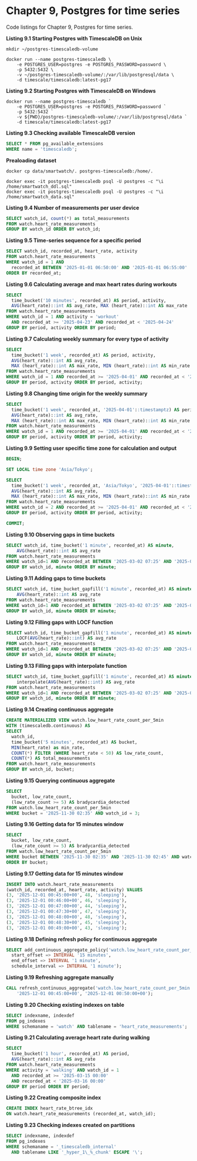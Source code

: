 # Chapter 9, Postgres for time series

Code listings for Chapter 9, Postgres for time series.

**Listing 9.1 Starting Postgres with TimescaleDB on Unix**
```shell
mkdir ~/postgres-timescaledb-volume

docker run --name postgres-timescaledb \
    -e POSTGRES_USER=postgres -e POSTGRES_PASSWORD=password \
    -p 5432:5432 \
    -v ~/postgres-timescaledb-volume/:/var/lib/postgresql/data \
    -d timescale/timescaledb:latest-pg17
```

**Listing 9.2 Starting Postgres with TimescaleDB on Windows**
```shell
docker run --name postgres-timescaledb `
    -e POSTGRES_USER=postgres -e POSTGRES_PASSWORD=password `
    -p 5432:5432 `
    -v ${PWD}/postgres-timescaledb-volume/:/var/lib/postgresql/data `
    -d timescale/timescaledb:latest-pg17
```

**Listing 9.3 Checking available TimescaleDB version**
```sql
SELECT * FROM pg_available_extensions
WHERE name = 'timescaledb';
```

**Prealoading dataset**
```shell
docker cp data/smartwatch/. postgres-timescaledb:/home/.

docker exec -it postgres-timescaledb psql -U postgres -c "\i /home/smartwatch_ddl.sql"
docker exec -it postgres-timescaledb psql -U postgres -c "\i /home/smartwatch_data.sql"
```

**Listing 9.4 Number of measurements per user device**
```sql
SELECT watch_id, count(*) as total_measurements
FROM watch.heart_rate_measurements
GROUP BY watch_id ORDER BY watch_id;
```

**Listing 9.5 Time-series sequence for a specific period**
```sql
SELECT watch_id, recorded_at, heart_rate, activity
FROM watch.heart_rate_measurements
WHERE watch_id = 1 AND
  recorded_at BETWEEN '2025-01-01 06:50:00' AND '2025-01-01 06:55:00'
ORDER BY recorded_at;
```

**Listing 9.6 Calculating average and max heart rates during workouts**
```sql
SELECT
  time_bucket('10 minutes', recorded_at) AS period, activity,
  AVG(heart_rate)::int AS avg_rate, MAX (heart_rate)::int AS max_rate
FROM watch.heart_rate_measurements
WHERE watch_id = 1 AND activity = 'workout' 
  AND recorded_at >= '2025-04-23' AND recorded_at < '2025-04-24'
GROUP BY period, activity ORDER BY period;
```

**Listing 9.7 Calculating weekly summary for every type of activity**
```sql
SELECT
  time_bucket('1 week', recorded_at) AS period, activity,
  AVG(heart_rate)::int AS avg_rate, 
  MAX (heart_rate)::int AS max_rate, MIN (heart_rate)::int AS min_rate
FROM watch.heart_rate_measurements
WHERE watch_id = 1 AND recorded_at >= '2025-04-01' AND recorded_at < '2025-04-15'
GROUP BY period, activity ORDER BY period, activity;
```

**Listing 9.8 Changing time origin for the weekly summary**
```sql
SELECT
  time_bucket('1 week', recorded_at, '2025-04-01'::timestamptz) AS period, activity,
  AVG(heart_rate)::int AS avg_rate, 
  MAX (heart_rate)::int AS max_rate, MIN (heart_rate)::int AS min_rate
FROM watch.heart_rate_measurements
WHERE watch_id = 1 AND recorded_at >= '2025-04-01' AND recorded_at < '2025-04-15'
GROUP BY period, activity ORDER BY period, activity;
```

**Listing 9.9 Setting user specific time zone for calculation and output**
```sql
BEGIN;

SET LOCAL time zone 'Asia/Tokyo';

SELECT
  time_bucket('1 week', recorded_at, 'Asia/Tokyo', '2025-04-01'::timestamptz) AS period, activity,
  AVG(heart_rate)::int AS avg_rate, 
  MAX (heart_rate)::int AS max_rate, MIN (heart_rate)::int AS min_rate
FROM watch.heart_rate_measurements
WHERE watch_id = 2 AND recorded_at >= '2025-04-01' AND recorded_at < '2025-04-15'
GROUP BY period, activity ORDER BY period, activity;

COMMIT;
```

**Listing 9.10 Observing gaps in time buckets**
```sql
SELECT watch_id, time_bucket('1 minute', recorded_at) AS minute,
    AVG(heart_rate)::int AS avg_rate
FROM watch.heart_rate_measurements
WHERE watch_id=1 AND recorded_at BETWEEN '2025-03-02 07:25' AND '2025-03-02 07:36'
GROUP BY watch_id, minute ORDER BY minute;
```

**Listing 9.11 Adding gaps to time buckets**
```sql
SELECT watch_id, time_bucket_gapfill('1 minute', recorded_at) AS minute,
    AVG(heart_rate)::int AS avg_rate
FROM watch.heart_rate_measurements
WHERE watch_id=1 AND recorded_at BETWEEN '2025-03-02 07:25' AND '2025-03-02 07:36'
GROUP BY watch_id, minute ORDER BY minute;
```

**Listing 9.12 Filling gaps with LOCF function**
```sql
SELECT watch_id, time_bucket_gapfill('1 minute', recorded_at) AS minute,
    LOCF(AVG(heart_rate)::int) AS avg_rate
FROM watch.heart_rate_measurements
WHERE watch_id=1 AND recorded_at BETWEEN '2025-03-02 07:25' AND '2025-03-02 07:36'
GROUP BY watch_id, minute ORDER BY minute;
```

**Listing 9.13 Filling gaps with interpolate function**
```sql
SELECT watch_id, time_bucket_gapfill('1 minute', recorded_at) AS minute,
    interpolate(AVG(heart_rate)::int) AS avg_rate
FROM watch.heart_rate_measurements
WHERE watch_id=1 AND recorded_at BETWEEN '2025-03-02 07:25' AND '2025-03-02 07:36'
GROUP BY watch_id, minute ORDER BY minute;
```

**Listing 9.14 Creating continuous aggregate**
```sql
CREATE MATERIALIZED VIEW watch.low_heart_rate_count_per_5min
WITH (timescaledb.continuous) AS
SELECT
  watch_id,
  time_bucket('5 minutes', recorded_at) AS bucket,
  MIN(heart_rate) as min_rate,
  COUNT(*) FILTER (WHERE heart_rate < 50) AS low_rate_count,
  COUNT(*) AS total_measurements
FROM watch.heart_rate_measurements
GROUP BY watch_id, bucket;
```

**Listing 9.15 Querying continuous aggregate**
```sql
SELECT 
  bucket, low_rate_count, 
  (low_rate_count >= 5) AS bradycardia_detected
FROM watch.low_heart_rate_count_per_5min
WHERE bucket = '2025-11-30 02:35' AND watch_id = 3;
```

**Listing 9.16 Getting data for 15 minutes window**
```sql
SELECT 
  bucket, low_rate_count, 
  (low_rate_count >= 5) AS bradycardia_detected
FROM watch.low_heart_rate_count_per_5min
WHERE bucket BETWEEN '2025-11-30 02:35' AND '2025-11-30 02:45' AND watch_id = 3
ORDER BY bucket;
```

**Listing 9.17 Getting data for 15 minutes window**
```sql
INSERT INTO watch.heart_rate_measurements 
(watch_id, recorded_at, heart_rate, activity) VALUES
(3, '2025-12-01 00:45:00+00', 48, 'sleeping'),
(3, '2025-12-01 00:46:00+00', 46, 'sleeping'),
(3, '2025-12-01 00:47:00+00', 44, 'sleeping'),
(3, '2025-12-01 00:47:30+00', 47, 'sleeping'),
(3, '2025-12-01 00:48:00+00', 48, 'sleeping'),
(3, '2025-12-01 00:48:30+00', 45, 'sleeping'),
(3, '2025-12-01 00:49:00+00', 43, 'sleeping');
```

**Listing 9.18 Defining refresh policy for continuous aggregate**
```sql
SELECT add_continuous_aggregate_policy('watch.low_heart_rate_count_per_5min',
  start_offset => INTERVAL '15 minutes',
  end_offset => INTERVAL '1 minute',
  schedule_interval => INTERVAL '1 minute');
```

**Listing 9.19 Refreshing aggregate manually**
```sql
CALL refresh_continuous_aggregate('watch.low_heart_rate_count_per_5min',
    '2025-12-01 00:45:00+00', '2025-12-01 00:50:00+00');
```

**Listing 9.20 Checking existing indexes on table**
```sql
SELECT indexname, indexdef
FROM pg_indexes
WHERE schemaname = 'watch' AND tablename = 'heart_rate_measurements';
```

**Listing 9.21 Calculating average heart rate during walking**
```sql
SELECT 
  time_bucket('1 hour', recorded_at) AS period,
  AVG(heart_rate)::int AS avg_rate
FROM watch.heart_rate_measurements
WHERE activity = 'walking' AND watch_id = 1
  AND recorded_at >= '2025-03-15 00:00' 
  AND recorded_at < '2025-03-16 00:00'
GROUP BY period ORDER BY period;
```

**Listing 9.22 Creating composite index**
```sql
CREATE INDEX heart_rate_btree_idx
ON watch.heart_rate_measurements (recorded_at, watch_id);
```

**Listing 9.23 Checking indexes created on partitions**
```sql
SELECT indexname, indexdef
FROM pg_indexes
WHERE schemaname = '_timescaledb_internal'
  AND tablename LIKE '_hyper_1\_%_chunk' ESCAPE '\';
```













